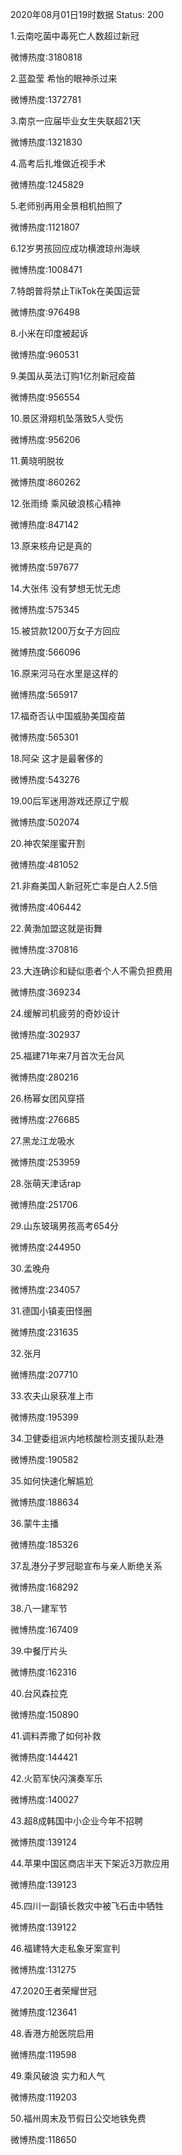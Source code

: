 2020年08月01日19时数据
Status: 200

1.云南吃菌中毒死亡人数超过新冠

微博热度:3180818

2.蓝盈莹 希怡的眼神杀过来

微博热度:1372781

3.南京一应届毕业女生失联超21天

微博热度:1321830

4.高考后扎堆做近视手术

微博热度:1245829

5.老师别再用全景相机拍照了

微博热度:1121807

6.12岁男孩回应成功横渡琼州海峡

微博热度:1008471

7.特朗普将禁止TikTok在美国运营

微博热度:976498

8.小米在印度被起诉

微博热度:960531

9.美国从英法订购1亿剂新冠疫苗

微博热度:956554

10.景区滑翔机坠落致5人受伤

微博热度:956206

11.黄晓明脱妆

微博热度:860262

12.张雨绮 乘风破浪核心精神

微博热度:847142

13.原来核舟记是真的

微博热度:597677

14.大张伟 没有梦想无忧无虑

微博热度:575345

15.被贷款1200万女子方回应

微博热度:566096

16.原来河马在水里是这样的

微博热度:565917

17.福奇否认中国威胁美国疫苗

微博热度:565301

18.阿朵 这才是最奢侈的

微博热度:543276

19.00后军迷用游戏还原辽宁舰

微博热度:502074

20.神农架崖蜜开割

微博热度:481052

21.非裔美国人新冠死亡率是白人2.5倍

微博热度:406442

22.黄渤加盟这就是街舞

微博热度:370816

23.大连确诊和疑似患者个人不需负担费用

微博热度:369234

24.缓解司机疲劳的奇妙设计

微博热度:302937

25.福建71年来7月首次无台风

微博热度:280216

26.杨幂女团风穿搭

微博热度:276685

27.黑龙江龙吸水

微博热度:253959

28.张萌天津话rap

微博热度:251706

29.山东玻璃男孩高考654分

微博热度:244950

30.孟晚舟

微博热度:234057

31.德国小镇麦田怪圈

微博热度:231635

32.张月

微博热度:207710

33.农夫山泉获准上市

微博热度:195399

34.卫健委组派内地核酸检测支援队赴港

微博热度:190582

35.如何快速化解尴尬

微博热度:188634

36.蒙牛主播

微博热度:185326

37.乱港分子罗冠聪宣布与亲人断绝关系

微博热度:168292

38.八一建军节

微博热度:167409

39.中餐厅片头

微博热度:162316

40.台风森拉克

微博热度:150890

41.调料弄撒了如何补救

微博热度:144421

42.火箭军快闪演奏军乐

微博热度:140027

43.超8成韩国中小企业今年不招聘

微博热度:139124

44.苹果中国区商店半天下架近3万款应用

微博热度:139123

45.四川一副镇长救灾中被飞石击中牺牲

微博热度:139122

46.福建特大走私象牙案宣判

微博热度:131275

47.2020王者荣耀世冠

微博热度:123641

48.香港方舱医院启用

微博热度:119598

49.乘风破浪 实力和人气

微博热度:119203

50.福州周末及节假日公交地铁免费

微博热度:118650

